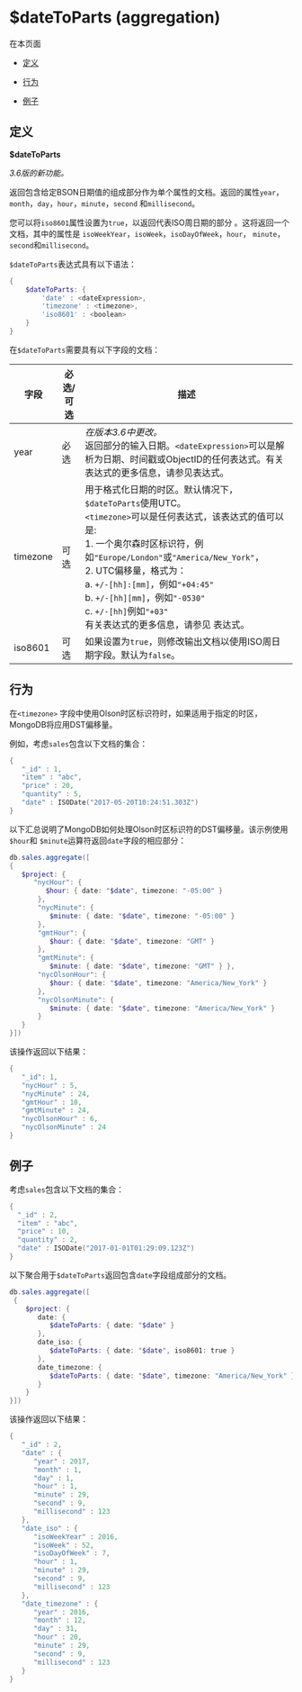 # [ ](#)$dateToParts (aggregation)
[]()

在本页面

*   [定义](#definition)

*   [行为](#behavior)

*   [例子](#example)

## <span id="definition">定义</span>

**$dateToParts**

*3.6版的新功能。*

返回包含给定BSON日期值的组成部分作为单个属性的文档。返回的属性`year`，`month`，`day`，`hour`，`minute`，`second` 和`millisecond`。

您可以将`iso8601`属性设置为`true`，以返回代表ISO周日期的部分 。这将返回一个文档，其中的属性是 `isoWeekYear`，`isoWeek`，`isoDayOfWeek`，`hour`， `minute`，`second`和`millisecond`。

`$dateToParts`表达式具有以下语法：

```powershell
{
    $dateToParts: {
        'date' : <dateExpression>,
        'timezone' : <timezone>,
        'iso8601' : <boolean>
    }
}
```

在`$dateToParts`需要具有以下字段的文档：

| 字段     | 必选/可选 | 描述                                                         |
| -------- | --------- | ------------------------------------------------------------ |
| year     | 必选      | *在版本3.6中更改。*<br />返回部分的输入日期。`<dateExpression>`可以是解析为日期、时间戳或ObjectID的任何表达式。有关表达式的更多信息，请参见表达式。 |
| timezone | 可选      | 用于格式化日期的时区。默认情况下， `$dateToParts`使用UTC。<br />`<timezone>`可以是任何表达式，该表达式的值可以是:<br />1. 一个奥尔森时区标识符，例如`"Europe/London"`或`"America/New_York"`，<br />2. UTC偏移量，格式为：<br />a. `+/-[hh]:[mm]`，例如`"+04:45"`<br />b. `+/-[hh][mm]`，例如`"-0530"`<br />c. `+/-[hh]`例如`"+03"`<br />有关表达式的更多信息，请参见 表达式。 |
| iso8601  | 可选      | 如果设置为`true`，则修改输出文档以使用ISO周日期字段。默认为`false`。 |

## <span id="behavior">行为</span>

在`<timezone>` 字段中使用Olson时区标识符时，如果适用于指定的时区，MongoDB将应用DST偏移量。

例如，考虑`sales`包含以下文档的集合：

```powershell
{
   "_id" : 1,
   "item" : "abc",
   "price" : 20,
   "quantity" : 5,
   "date" : ISODate("2017-05-20T10:24:51.303Z")
}
```

以下汇总说明了MongoDB如何处理Olson时区标识符的DST偏移量。该示例使用 `$hour`和 `$minute`运算符返回`date`字段的相应部分：

```powershell
db.sales.aggregate([
{
   $project: {
      "nycHour": {
         $hour: { date: "$date", timezone: "-05:00" }
       },
       "nycMinute": {
          $minute: { date: "$date", timezone: "-05:00" }
       },
       "gmtHour": {
          $hour: { date: "$date", timezone: "GMT" }
       },
       "gmtMinute": {
          $minute: { date: "$date", timezone: "GMT" } },
       "nycOlsonHour": {
          $hour: { date: "$date", timezone: "America/New_York" }
       },
       "nycOlsonMinute": {
          $minute: { date: "$date", timezone: "America/New_York" }
       }
   }
}])
```

该操作返回以下结果：

```powershell
{
   "_id": 1,
   "nycHour" : 5,
   "nycMinute" : 24,
   "gmtHour" : 10,
   "gmtMinute" : 24,
   "nycOlsonHour" : 6,
   "nycOlsonMinute" : 24
}
```

## <span id="example">例子</span>

考虑`sales`包含以下文档的集合：

```powershell
{
  "_id" : 2,
  "item" : "abc",
  "price" : 10,
  "quantity" : 2,
  "date" : ISODate("2017-01-01T01:29:09.123Z")
}
```

以下聚合用于`$dateToParts`返回包含`date`字段组成部分的文档。

```powershell
db.sales.aggregate([
 {
    $project: {
       date: {
          $dateToParts: { date: "$date" }
       },
       date_iso: {
          $dateToParts: { date: "$date", iso8601: true }
       },
       date_timezone: {
          $dateToParts: { date: "$date", timezone: "America/New_York" }
       }
    }
}])
```

该操作返回以下结果：

```powershell
{
   "_id" : 2,
   "date" : {
      "year" : 2017,
      "month" : 1,
      "day" : 1,
      "hour" : 1,
      "minute" : 29,
      "second" : 9,
      "millisecond" : 123
   },
   "date_iso" : {
      "isoWeekYear" : 2016,
      "isoWeek" : 52,
      "isoDayOfWeek" : 7,
      "hour" : 1,
      "minute" : 29,
      "second" : 9,
      "millisecond" : 123
   },
   "date_timezone" : {
      "year" : 2016,
      "month" : 12,
      "day" : 31,
      "hour" : 20,
      "minute" : 29,
      "second" : 9,
      "millisecond" : 123
   }
}
```

